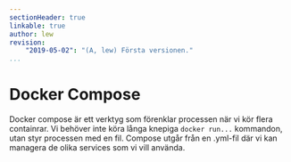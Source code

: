 ```yaml
---
sectionHeader: true
linkable: true
author: lew
revision:
    "2019-05-02": "(A, lew) Första versionen."
...
```

Docker Compose
=======================

Docker compose är ett verktyg som förenklar processen när vi kör flera containrar. Vi behöver inte köra långa knepiga `docker run...` kommandon, utan styr processen med en fil. Compose utgår från en .yml-fil där vi kan managera de olika services som vi vill använda.
